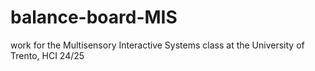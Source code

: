 # balance-board-MIS
work for the Multisensory Interactive Systems class at the University of Trento, HCI 24/25

